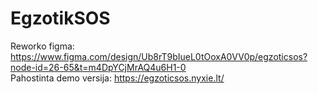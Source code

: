 # EgzotikSOS

Reworko figma: https://www.figma.com/design/Ub8rT9bIueL0tOoxA0VV0p/egzoticsos?node-id=26-65&t=m4DpYCjMrAQ4u6H1-0  
Pahostinta demo versija: https://egzoticsos.nyxie.lt/
